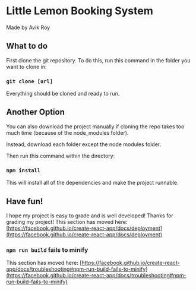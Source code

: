 # Little Lemon Booking System

Made by Avik Roy

## What to do

First clone the git repository. To do this, run this command in the folder you want to clone in:

### `git clone [url]`

Everything should be cloned and ready to run.

## Another Option

You can also download the project manually if cloning the repo takes too much time (because of the node_modules folder).

Instead, download each folder except the node modules folder.

Then run this command within the directory:

### `npm install`

This will install all of the dependencies and make the project runnable.

## Have fun!

I hope my project is easy to grade and is well developed! Thanks for grading my project!
This section has moved here: [https://facebook.github.io/create-react-app/docs/deployment](https://facebook.github.io/create-react-app/docs/deployment)

### `npm run build` fails to minify

This section has moved here: [https://facebook.github.io/create-react-app/docs/troubleshooting#npm-run-build-fails-to-minify](https://facebook.github.io/create-react-app/docs/troubleshooting#npm-run-build-fails-to-minify)
